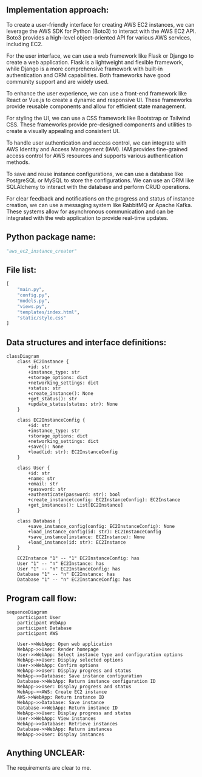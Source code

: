 ## Implementation approach:
To create a user-friendly interface for creating AWS EC2 instances, we can leverage the AWS SDK for Python (Boto3) to interact with the AWS EC2 API. Boto3 provides a high-level object-oriented API for various AWS services, including EC2.

For the user interface, we can use a web framework like Flask or Django to create a web application. Flask is a lightweight and flexible framework, while Django is a more comprehensive framework with built-in authentication and ORM capabilities. Both frameworks have good community support and are widely used.

To enhance the user experience, we can use a front-end framework like React or Vue.js to create a dynamic and responsive UI. These frameworks provide reusable components and allow for efficient state management.

For styling the UI, we can use a CSS framework like Bootstrap or Tailwind CSS. These frameworks provide pre-designed components and utilities to create a visually appealing and consistent UI.

To handle user authentication and access control, we can integrate with AWS Identity and Access Management (IAM). IAM provides fine-grained access control for AWS resources and supports various authentication methods.

To save and reuse instance configurations, we can use a database like PostgreSQL or MySQL to store the configurations. We can use an ORM like SQLAlchemy to interact with the database and perform CRUD operations.

For clear feedback and notifications on the progress and status of instance creation, we can use a messaging system like RabbitMQ or Apache Kafka. These systems allow for asynchronous communication and can be integrated with the web application to provide real-time updates.

## Python package name:
```python
"aws_ec2_instance_creator"
```

## File list:
```python
[
    "main.py",
    "config.py",
    "models.py",
    "views.py",
    "templates/index.html",
    "static/style.css"
]
```

## Data structures and interface definitions:
```mermaid
classDiagram
    class EC2Instance {
        +id: str
        +instance_type: str
        +storage_options: dict
        +networking_settings: dict
        +status: str
        +create_instance(): None
        +get_status(): str
        +update_status(status: str): None
    }

    class EC2InstanceConfig {
        +id: str
        +instance_type: str
        +storage_options: dict
        +networking_settings: dict
        +save(): None
        +load(id: str): EC2InstanceConfig
    }

    class User {
        +id: str
        +name: str
        +email: str
        +password: str
        +authenticate(password: str): bool
        +create_instance(config: EC2InstanceConfig): EC2Instance
        +get_instances(): List[EC2Instance]
    }

    class Database {
        +save_instance_config(config: EC2InstanceConfig): None
        +load_instance_config(id: str): EC2InstanceConfig
        +save_instance(instance: EC2Instance): None
        +load_instance(id: str): EC2Instance
    }

    EC2Instance "1" -- "1" EC2InstanceConfig: has
    User "1" -- "n" EC2Instance: has
    User "1" -- "n" EC2InstanceConfig: has
    Database "1" -- "n" EC2Instance: has
    Database "1" -- "n" EC2InstanceConfig: has
```

## Program call flow:
```mermaid
sequenceDiagram
    participant User
    participant WebApp
    participant Database
    participant AWS

    User->>WebApp: Open web application
    WebApp->>User: Render homepage
    User->>WebApp: Select instance type and configuration options
    WebApp->>User: Display selected options
    User->>WebApp: Confirm options
    WebApp->>User: Display progress and status
    WebApp->>Database: Save instance configuration
    Database->>WebApp: Return instance configuration ID
    WebApp->>User: Display progress and status
    WebApp->>AWS: Create EC2 instance
    AWS->>WebApp: Return instance ID
    WebApp->>Database: Save instance
    Database->>WebApp: Return instance ID
    WebApp->>User: Display progress and status
    User->>WebApp: View instances
    WebApp->>Database: Retrieve instances
    Database->>WebApp: Return instances
    WebApp->>User: Display instances
```

## Anything UNCLEAR:
The requirements are clear to me.